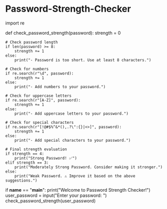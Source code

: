 # Password-Strength-Checker
import re

def check_password_strength(password):
    strength = 0

    # Check password length
    if len(password) >= 8:
        strength += 1
    else:
        print("- Password is too short. Use at least 8 characters.")

    # Check for numbers
    if re.search(r"\d", password):
        strength += 1
    else:
        print("- Add numbers to your password.")

    # Check for uppercase letters
    if re.search(r"[A-Z]", password):
        strength += 1
    else:
        print("- Add uppercase letters to your password.")

    # Check for special characters
    if re.search(r"[!@#$%^&*(),.?\":{}|<>]", password):
        strength += 1
    else:
        print("- Add special characters to your password.")

    # Final strength evaluation
    if strength == 4:
        print("Strong Password! ✅")
    elif strength == 3:
        print("Moderately Strong Password. Consider making it stronger.")
    else:
        print("Weak Password. ⚠️ Improve it based on the above suggestions.")

if __name__ == "__main__":
    print("Welcome to Password Strength Checker!")
    user_password = input("Enter your password: ")
    check_password_strength(user_password)
